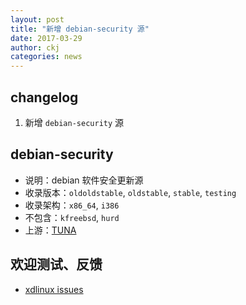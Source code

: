 ```yaml
---
layout: post
title: "新增 debian-security 源"
date: 2017-03-29
author: ckj
categories: news
---
```


## changelog

1. 新增 `debian-security` 源

## debian-security

* 说明：debian 软件安全更新源
* 收录版本：`oldoldstable`, `oldstable`, `stable`, `testing`
* 收录架构：`x86_64`, `i386`
* 不包含：`kfreebsd`, `hurd`
* 上游：[TUNA](https://mirrors.tuna.tsinghua.edu.cn/debian-security/)

## 欢迎测试、反馈

* [xdlinux issues](https://git.xdlinux.info/xdlinux/issues)
